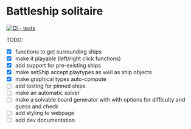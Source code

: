 # Battleship solitaire
[![CI - tests](https://github.com/lgrom/battleship-solitare/actions/workflows/jest.yml/badge.svg)](https://github.com/lgrom/battleship-solitare/actions/workflows/jest.yml)

TODO: 
- [X] functions to get surrounding ships
- [X] make it playable (left/right click functions)
- [X] add support for pre-existing ships
- [X] make setShip accept playtypes as well as ship objects
- [X] make graphical types auto-compute
- [ ] add testing for pinned ships
- [ ] make an automatic solver
- [ ] make a solvable board generator with with options for difficulty and guess and check
- [ ] add styling to webpage
- [ ] add dev documentation
